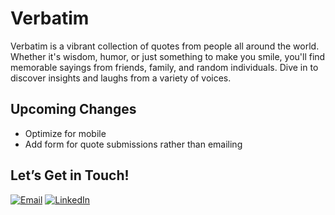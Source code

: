 # Verbatim

Verbatim is a vibrant collection of quotes from people all around the world. Whether it's wisdom, humor, or just something to make you smile, you'll find memorable sayings from friends, family, and random individuals. Dive in to discover insights and laughs from a variety of voices.

## Upcoming Changes
- Optimize for mobile
- Add form for quote submissions rather than emailing

## Let’s Get in Touch!
[![Email](https://img.shields.io/badge/Email-D14836?style=for-the-badge&logo=gmail&logoColor=white)](mailto:videna.psalmeleazar@gmail.com)
[![LinkedIn](https://img.shields.io/badge/LinkedIn-0A66C2?style=for-the-badge&logo=linkedin&logoColor=white)](https://www.linkedin.com/in/pevidena/)


